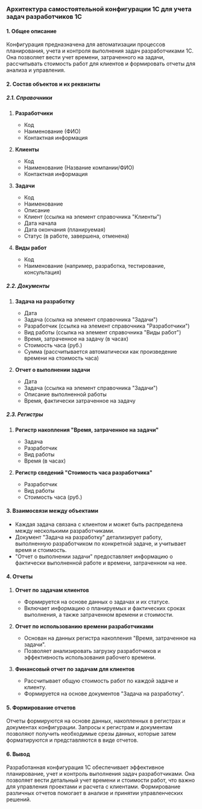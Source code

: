 ### Архитектура самостоятельной конфигурации 1С для учета задач разработчиков 1С

#### 1. Общее описание

Конфигурация предназначена для автоматизации процессов планирования, учета и контроля выполнения задач разработчиками 1С. Она позволяет вести учет времени, затраченного на задачи, рассчитывать стоимость работ для клиентов и формировать отчеты для анализа и управления.

#### 2. Состав объектов и их реквизиты

##### 2.1. Справочники

1. **Разработчики**
   - Код
   - Наименование (ФИО)
   - Контактная информация

2. **Клиенты**
   - Код
   - Наименование (Название компании/ФИО)
   - Контактная информация

3. **Задачи**
   - Код
   - Наименование
   - Описание
   - Клиент (ссылка на элемент справочника "Клиенты")
   - Дата начала
   - Дата окончания (планируемая)
   - Статус (в работе, завершена, отменена)

4. **Виды работ**
   - Код
   - Наименование (например, разработка, тестирование, консультация)

##### 2.2. Документы

1. **Задача на разработку**
   - Дата
   - Задача (ссылка на элемент справочника "Задачи")
   - Разработчик (ссылка на элемент справочника "Разработчики")
   - Вид работы (ссылка на элемент справочника "Виды работ")
   - Время, затраченное на задачу (в часах)
   - Стоимость часа (руб.)
   - Сумма (рассчитывается автоматически как произведение времени на стоимость часа)

2. **Отчет о выполнении задачи**
   - Дата
   - Задача (ссылка на элемент справочника "Задачи")
   - Описание выполненной работы
   - Время, фактически затраченное на задачу

##### 2.3. Регистры

1. **Регистр накопления "Время, затраченное на задачи"**
   - Задача
   - Разработчик
   - Вид работы
   - Время (в часах)

2. **Регистр сведений "Стоимость часа разработчика"**
   - Разработчик
   - Вид работы
   - Стоимость часа (руб.)

#### 3. Взаимосвязи между объектами

- Каждая задача связана с клиентом и может быть распределена между несколькими разработчиками.
- Документ "Задача на разработку" детализирует работу, выполненную разработчиком по конкретной задаче, и учитывает время и стоимость.
- "Отчет о выполнении задачи" предоставляет информацию о фактически выполненной работе и времени, затраченном на нее.

#### 4. Отчеты

1. **Отчет по задачам клиентов**
   - Формируется на основе данных о задачах и их статусе.
   - Включает информацию о планируемых и фактических сроках выполнения, а также затраченном времени и стоимости.

2. **Отчет по использованию времени разработчиками**
   - Основан на данных регистра накопления "Время, затраченное на задачи".
   - Позволяет анализировать загрузку разработчиков и эффективность использования рабочего времени.

3. **Финансовый отчет по задачам для клиентов**
   - Рассчитывает общую стоимость работ по каждой задаче и клиенту.
   - Формируется на основе документов "Задача на разработку".

#### 5. Формирование отчетов

Отчеты формируются на основе данных, накопленных в регистрах и документах конфигурации. Запросы к регистрам и документам позволяют получить необходимые срезы данных, которые затем форматируются и представляются в виде отчетов.

#### 6. Вывод

Разработанная конфигурация 1С обеспечивает эффективное планирование, учет и контроль выполнения задач разработчиками. Она позволяет вести детальный учет времени и стоимости работ, что важно для управления проектами и расчета с клиентами. Формирование различных отчетов помогает в анализе и принятии управленческих решений.